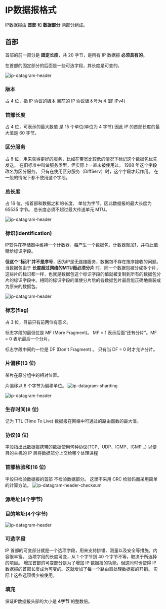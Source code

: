 # IP数据报格式
IP数据报由 **首部** 和 **数据部分** 两部分组成。

## 首部
首部的前一部分是 **固定长度**，共 20 字节，是所有 IP 数据报 **必须具有的**。

在首部的固定部分的后面是一些可选字段，其长度是可变的。

![ip-datagram-header](./assets/ip-datagram-header.png)

### 版本
占 4 位，指 IP 协议的版本
目前的 IP 协议版本号为 4 (即 IPv4)

### 首部长度
占 4 位，可表示的最大数值
是 15 个单位(单位为 4 字节)
因此 IP 的首部长度的最大值是 60 字节。

### 区分服务
占 8 位，用来获得更好的服务，比如在带宽比较低的情况下标记这个数据包优先发送。
在旧标准中叫做服务类型，但实际上一直未被使用过。
1998 年这个字段改名为区分服务。
只有在使用区分服务（DiffServ）时，这个字段才起作用。
在一般的情况下都不使用这个字段。

### 总长度
占 16 位，指首部和数据之和的长度，
单位为字节，因此数据报的最大长度为 65535 字节。
总长度必须不超过最大传送单元 MTU。


![ip-datagram-header](./assets/ip-datagram-header.png)

### 标识(identification)
IP软件在存储器中维持一个计数器，每产生一个数据包，计数器就加1，并将此值赋给标识字段。

**但这个“标识”并不是序号**，因为IP是无连接服务，数据包不存在按序接收的问题。当数据包由于 **长度超过网络的MTU而必须分片** 时，同一个数据包被分成多个片，这些片的标识都一样，也就是数据包这个标识字段的值就被复制到所有的数据包分片的标识字段中。相同的标识字段的值使分片后的各数据包片最后能正确地重装成为原来的数据包。

![ip-datagram-header](./assets/ip-datagram-header.png)

### 标志(flag)
占 3 位，目前只有前两位有意义。

标志字段的最低位是 MF (More Fragment)。
MF = 1 表示后面“还有分片”。MF = 0 表示最后一个分片。

标志字段中间的一位是 DF (Don't Fragment) 。
只有当 DF = 0 时才允许分片。

### 片偏移(13 位)
某片在原分组中的相对位置。

片偏移以 8 个字节为偏移单位。
![ip-datagram-sharding](./assets/ip-datagram-sharding.png)

![ip-datagram-header](./assets/ip-datagram-header.png)

### 生存时间(8 位)
记为 TTL (Time To Live)
数据报在网络中可通过的路由器数的最大值。

### 协议(8 位)
字段指出此数据报携带的数据使用何种协议(TCP、UDP、ICMP、IGMP...)
以便目的主机的 IP 层将数据部分上交给哪个处理进程

### 首部检验和(16 位)
字段只检验数据报的首部
不检验数据部分。
这里不采用 CRC 检验码而采用简单的计算方法。
![ip-datagram-header-checksum](./assets/ip-datagram-header-checksum.png)

### 源地址(4个字节)

### 目的地址(4个字节)

![ip-datagram-header](./assets/ip-datagram-header.png)

### 可选字段
IP 首部的可变部分就是一个选项字段，用来支持排错、测量以及安全等措施，内容很丰富。
选项字段的长度可变，从 1 个字节到 40 个字节不等，取决于所选择的项目。
增加首部的可变部分是为了增加 IP 数据报的功能，但这同时也使得 IP 数据报的首部长度成为可变的。这就增加了每一个路由器处理数据报的开销。
实际上这些选项很少被使用。  

### 填充
保证IP数据报头部的大小是 **4字节** 的整数倍。
